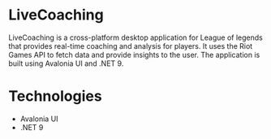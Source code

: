 # LiveCoaching
LiveCoaching is a cross-platform desktop application for League of legends that provides real-time coaching and analysis for players. It uses the Riot Games API to fetch data and provide insights to the user. The application is built using Avalonia UI and .NET 9.

# Technologies
- Avalonia UI
- .NET 9